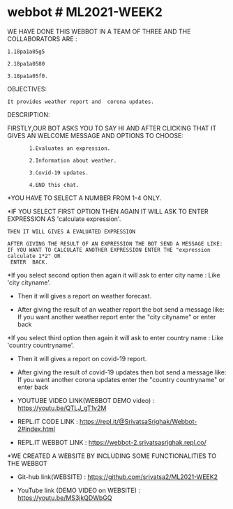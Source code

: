 # webbot # ML2021-WEEK2


 WE HAVE DONE THIS WEBBOT IN A TEAM OF THREE AND THE COLLABORATORS ARE :

    1.18pa1a05g5
   
    2.18pa1a0580
   
    3.18pa1a05f0.

 OBJECTIVES: 
 
    It provides weather report and  corona updates.
 
 DESCRIPTION:
 
 FIRSTLY,OUR BOT ASKS YOU TO SAY HI AND AFTER CLICKING THAT IT GIVES AN WELCOME MESSAGE AND OPTIONS TO CHOOSE:
   
           1.Evaluates an expression.
           
           2.Information about weather.
           
           3.Covid-19 updates.
           
           4.END this chat.
           
 *YOU HAVE TO SELECT A NUMBER FROM 1-4 ONLY.
  
   
 *IF YOU SELECT FIRST OPTION THEN AGAIN IT WILL ASK TO ENTER EXPRESSION AS 'calculate expression'.
  
    THEN IT WILL GIVES A EVALUATED EXPRESSION
     
    AFTER GIVING THE RESULT OF AN EXPRESSION THE BOT SEND A MESSAGE LIKE: IF YOU WANT TO CALCULATE ANOTHER EXPRESSION ENTER THE "expression calculate 1*2" OR
     ENTER  BACK.
         
         
 *If you select second option then again it will ask to enter city name : Like 'city cityname'.
  
   * Then it will gives a report on weather forecast.
     
   * After giving the result of an weather report the bot send a message like: If you want another weather report enter the "city cityname" or
     enter back
  
 
  *If you select third option then again it will ask to enter country name : Like 'country countryname'.
  
   * Then it will gives a report on covid-19 report.
     
   * After giving the result of covid-19 updates then bot send a message like: If you want another corona updates enter the "country countryname" or
     enter back
     
   
   * YOUTUBE VIDEO LINK(WEBBOT DEMO video) : https://youtu.be/QTLJ_gT1v2M
   
   
   * REPL.IT CODE LINK : https://repl.it/@SrivatsaSrighak/Webbot-2#index.html
   
   
   * REPL.IT WEBBOT LINK : https://webbot-2.srivatsasrighak.repl.co/
   
  *WE CREATED A WEBSITE BY INCLUDING SOME FUNCTIONALITIES TO THE WEBBOT

   * Git-hub link(WEBSITE) : https://github.com/srivatsa2/ML2021-WEEK2
      

   * YouTube link (DEMO VIDEO on WEBSITE) : https://youtu.be/MS3jkQDWbGQ
   
   
  
   
   
   
   
   
   
  







         
